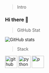 > Intro
### Hi there 👋

> GitHub Stat

![GitHub stats](https://github-readme-stats.vercel.app/api?username=HyeonJuSon&show_icons=true)  




> Stack

[<img src='https://cdn.jsdelivr.net/npm/simple-icons@3.0.1/icons/github.svg' alt='github' height='40'>](https://github.com/jimilee)
[<img src='https://cdn.jsdelivr.net/npm/simple-icons@3.0.1/icons/pyhon.svg' alt='python' height='40'>](#)
[<img src='https://cdn.jsdelivr.net/npm/simple-icons@3.0.1/icons/p.svg' alt='p' height='40'>](#)

<!--
**jimilee/jimilee** is a ✨ _special_ ✨ repository because its `README.md` (this file) appears on your GitHub profile.

Here are some ideas to get you started:

- 🔭 I’m currently working on ... Multiple Object Tracking
- 🌱 I’m currently learning ... Computer Vision && Deep Learning
- 👯 I’m looking to collaborate on ...
- 🤔 I’m looking for help with ...
- 💬 Ask me about ...
- 📫 How to reach me: ...Email me
- 😄 Pronouns: ...
- ⚡ Fun fact: ...
-->
